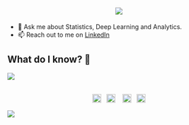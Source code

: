 <h1 align="center"><img src="https://i.imgur.com/z3ox7v5.gif"/></h1>

- 💬 Ask me about Statistics, Deep Learning and Analytics.
- 📫 Reach out to me on [LinkedIn](hhttps://www.linkedin.com/in/neelesh-k/)

## What do I know? 📜
<img src="assets/img/68747470733a2f2f6d616861762e6465762f6173736574732f696d672f67682d70726f66696c652f736b696c6c732e6a7067.jpeg" />&nbsp; 

<h2 align="center"></h2>
 <!-- footer --!>
<p align="center">
<a id="GitHub" href="https://github.com/neelesh2k"><img height="20px" src="https://img.shields.io/badge/-GitHub-black?style=flat-square&logo=Github&logoColor=white" alt="GitHub" /></a>&nbsp;&nbsp;     
<a id="LinkedIn" href="https://www.linkedin.com/in/neelesh-k/"><img height="20px" src="https://img.shields.io/badge/-Neelesh Karthikeyan-blue?style=flat-square&logo=Linkedin&logoColor=white&link=https://www.linkedin.com/in/neelesh-k/" alt="LinkedIn" /></a> &nbsp;&nbsp;
<a id="Personal Website" href="https://neelesh2k.github.io//"><img height="20px" src="https://imgur.com/ZqeggKO.png" alt="Website" /></a>&nbsp;&nbsp;
<a id="Mail" href="mailto:neelesh2k@gmail.com"><img height="20px" src="https://img.shields.io/badge/-Mail-red?style=flat-square&logo=Gmail&logoColor=white" alt="Mail"/></a>
</p>
<img src="https://imgur.com/MXTW5Av.png"/>
